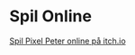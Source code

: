 <h1> Spil Online </h1>

<a href="https://duirky.itch.io/pixel-peter">Spil Pixel Peter online på itch.io</a>
